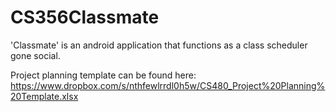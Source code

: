 CS356Classmate
==============

'Classmate' is an android application that functions as a class scheduler gone social.


Project planning template can be found here:
https://www.dropbox.com/s/nthfewlrrdl0h5w/CS480_Project%20Planning%20Template.xlsx
